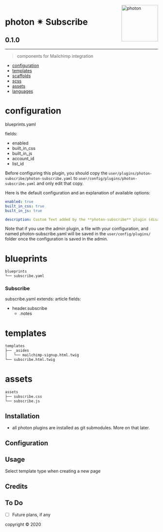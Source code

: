 <a href="https://photon-platform.net/">
    <img src="https://photon-platform.net/user/images/photon-logo-banner.png" alt="photon" title="photon" align="right" height="120" />
</a>


# photon ✴ Subscribe

## 0.1.0

---


> components for Mailchimp integration

- [configuration](#configuration)
- [templates](#templates)
- [scaffolds](#scaffolds)
- [scss](#scss)
- [assets](#assets)
- [languages](#languages)

# configuration
blueprints.yaml

fields:
- enabled
- built_in_css
- built_in_js
- account_id
- list_id

Before configuring this plugin, you should copy the `user/plugins/photon-subscribe/photon-subscribe.yaml` to `user/config/plugins/photon-subscribe.yaml` and only edit that copy.

Here is the default configuration and an explanation of available options:

```yaml
enabled: true
built_in_css: true
built_in_js: true

description: Custom Text added by the **photon-subscribe** plugin (disable plugin to remove)
```

Note that if you use the admin plugin, a file with your configuration, and named photon-subscribe.yaml will be saved in the `user/config/plugins/` folder once the configuration is saved in the admin.


# blueprints

```sh
blueprints
└── subscribe.yaml
```

### Subscribe
subscribe.yaml
extends: article
fields:
- header.subscribe
  - .notes

# templates

```sh
templates
├── _asides
│   └── mailchimp-signup.html.twig
└── subscribe.html.twig
```

# assets

```sh
assets
├── subscribe.css
└── subscribe.js
```


## Installation

- all photon plugins are installed as git submodules. More on that later.



## Configuration


## Usage

Select template type when creating a new page

## Credits


## To Do

- [ ] Future plans, if any


copyright &copy; 2020
